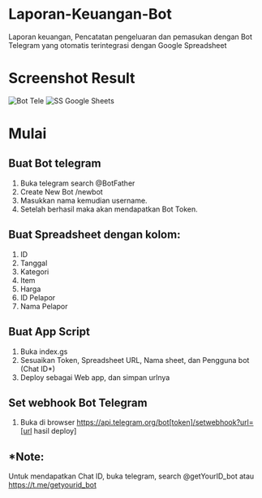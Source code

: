 # Laporan-Keuangan-Bot
Laporan keuangan, Pencatatan pengeluaran dan pemasukan dengan Bot Telegram yang otomatis terintegrasi dengan Google Spreadsheet


# Screenshot Result
![Bot Tele](https://user-images.githubusercontent.com/109408909/181763001-928aebef-9ab8-4a26-a3dd-4457c5d872a3.png)
![SS Google Sheets](https://user-images.githubusercontent.com/109408909/181763008-8f8883a1-de42-4242-afe9-f328b80a58e9.png)

# Mulai

## Buat Bot telegram
1. Buka telegram search @BotFather
2. Create New Bot /newbot
3. Masukkan nama kemudian username.
4. Setelah berhasil maka akan mendapatkan Bot Token.

## Buat Spreadsheet dengan kolom:
1. ID
2. Tanggal
3. Kategori
4. Item
5. Harga
6. ID Pelapor
7. Nama Pelapor

## Buat App Script 
1. Buka index.gs
2. Sesuaikan Token, Spreadsheet URL, Nama sheet, dan Pengguna bot (Chat ID*)
3. Deploy sebagai Web app, dan simpan urlnya

## Set webhook Bot Telegram
1. Buka di browser https://api.telegram.org/bot[token]/setwebhook?url=[url hasil deploy]

## *Note:
Untuk mendapatkan Chat ID, buka telegram, search @getYourID_bot atau https://t.me/getyourid_bot
